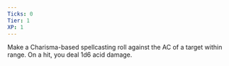 ```yaml
---
Ticks: 0
Tier: 1
XP: 1
---
```


Make a Charisma-based spellcasting roll against the AC of a target within range. On a hit, you deal 1d6 acid damage.